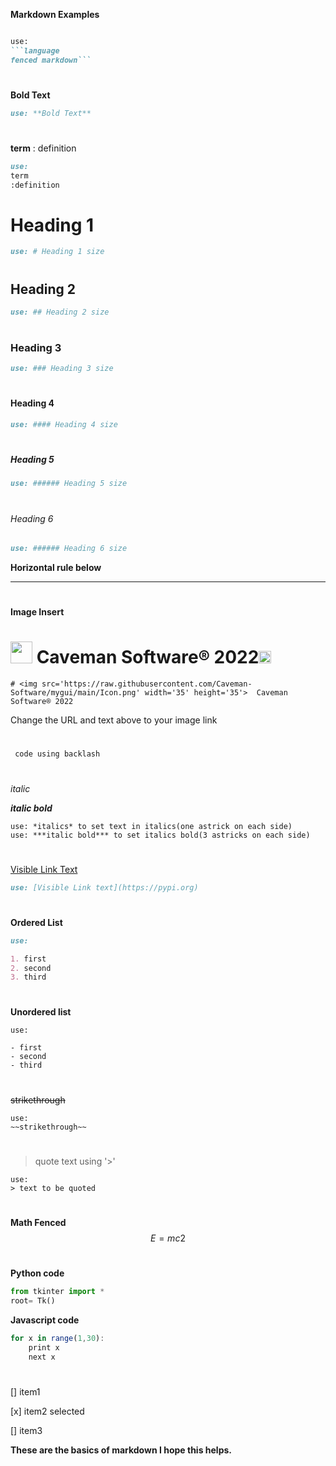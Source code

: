 **Markdown Examples**

```markdown

use: 
```language
fenced markdown``` 

``` 


#
**Bold Text**

```markdown
use: **Bold Text**
```
#

**term**
: definition

```markdown
use:
term
:definition
```
#
# Heading 1
```markdown
use: # Heading 1 size
```
#
## Heading 2
```markdown
use: ## Heading 2 size
```
#
### Heading 3
```markdown
use: ### Heading 3 size
```
#
#### Heading 4
```markdown
use: #### Heading 4 size
```
#
##### Heading 5
```markdown
use: ###### Heading 5 size
```
#
###### Heading 6
```markdown
use: ###### Heading 6 size
```

**Horizontal rule below**

----------

#
**Image Insert**
# <img src='https://raw.githubusercontent.com/Caveman-Software/mygui/main/Icon.png' width='35' height='35'>  Caveman Software® 2022<img src='https://raw.githubusercontent.com/Caveman-Software/mygui/main/Icon.png' width='20' height='20'> 
```
# <img src='https://raw.githubusercontent.com/Caveman-Software/mygui/main/Icon.png' width='35' height='35'>  Caveman Software® 2022
```
Change the URL and text above to your image link 
#
`
code using backlash`
#
*italic*

***italic bold***
```
use: *italics* to set text in italics(one astrick on each side)
use: ***italic bold*** to set italics bold(3 astricks on each side)
```
#
[Visible Link Text](https://pypi.org)
```markdown
use: [Visible Link text](https://pypi.org)
```

#
**Ordered List**

```markdown
use:

1. first
2. second
3. third
```

#
**Unordered list** 
```
use:

- first
- second
- third
```
#
~~strikethrough~~
```
use:
~~strikethrough~~
```
#
> quote text using '>'
```
use:
> text to be quoted
```
#
**Math Fenced**
$$
E=mc2
$$
#
**Python code**
```python
from tkinter import *
root= Tk()

```
**Javascript code**
```javascript
for x in range(1,30):
    print x
    next x

```
#
[] item1

[x] item2 selected

[] item3

**These are the basics of markdown I hope this helps.**


